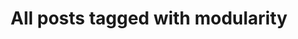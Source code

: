 ---
layout: tag
title: "All posts tagged with modularity"
permalink: /weblog/tags/modularity/
taxonomy: modularity
---